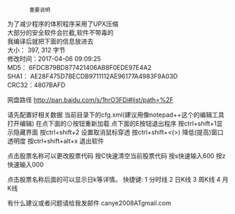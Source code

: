            重要说明
为了减少程序的体积程序采用了UPX压缩                  
大部分的安全软件会拦截,软件不带毒的                  
我编译后就把下面的信息放进去                        
大小：	397, 312 字节                              
修改时间：2017-04-06 09:09:25                      
MD5：	6FDCB79BD877421406AB8F0EDE97E4A2           
SHA1：	AE28F475D7BECDB9711112AE96177A4983F9A03D   
CRC32：4807BAFD                                    

网盘路径 http://pan.baidu.com/s/1hrO3FDi#list/path=%2F

请先配置好相关数据  当前目录下的cfg.xml(建议用像notepad++这个的编辑工具打开编辑)
在点下面的⊙按钮重新加载 
点下面的E按钮退出程序
按ctrl+shift+1显示隐藏界面
按ctrl+shift+2 设置取消鼠标穿透
按ctrl+shift+<(>) 降低(提高)窗口透明度 
按ctrl+shift+alt+x  退出软件

点击股票名称可以更改股票代码
按C快速清空当前股票代码
按s快速输入600
按z快速输入000

点击股票名称后面的可以显示日k等详情。
快捷键:
1 分时线
2 日K线
3 周K线
4 月K线 
<item NO = 股票代码 Min =提醒最低价 Max = 提醒最高价   >
	<Price count =持股数 p = 成本价 time="购买时间"/>
</item>
<item NO="sh600664" Min="8.25" Max="8.45"/> 

有什么建议或者问题请给我发邮件  canye2008ATgmail.com 